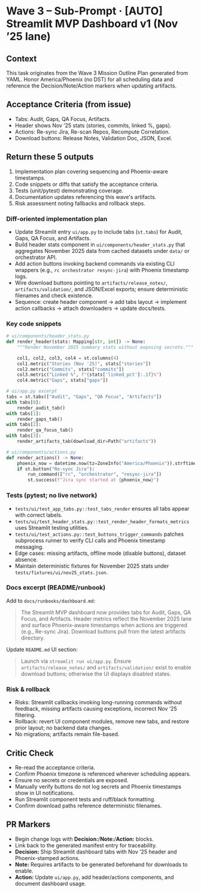# Wave 3 – Sub-Prompt · [AUTO] Streamlit MVP Dashboard v1 (Nov ’25 lane)

## Context
This task originates from the Wave 3 Mission Outline Plan generated from YAML. Honor America/Phoenix (no DST) for all scheduling data and reference the Decision/Note/Action markers when updating artifacts.

## Acceptance Criteria (from issue)
- Tabs: Audit, Gaps, QA Focus, Artifacts.
- Header shows Nov ’25 stats (stories, commits, linked %, gaps).
- Actions: Re-sync Jira, Re-scan Repos, Recompute Correlation.
- Download buttons: Release Notes, Validation Doc, JSON, Excel.

## Return these 5 outputs
1. Implementation plan covering sequencing and Phoenix-aware timestamps.
2. Code snippets or diffs that satisfy the acceptance criteria.
3. Tests (unit/pytest) demonstrating coverage.
4. Documentation updates referencing this wave's artifacts.
5. Risk assessment noting fallbacks and rollback steps.

### Diff-oriented implementation plan
- Update Streamlit entry `ui/app.py` to include tabs (`st.tabs`) for Audit, Gaps, QA Focus, and Artifacts.
- Build header stats component in `ui/components/header_stats.py` that aggregates November 2025 data from cached datasets under `data/` or orchestrator API.
- Add action buttons invoking backend commands via existing CLI wrappers (e.g., `rc orchestrator resync-jira`) with Phoenix timestamp logs.
- Wire download buttons pointing to `artifacts/release_notes/`, `artifacts/validation/`, and JSON/Excel exports; ensure deterministic filenames and check existence.
- Sequence: create header component → add tabs layout → implement action callbacks → attach downloaders → update docs/tests.

### Key code snippets
```python
# ui/components/header_stats.py
def render_header(stats: Mapping[str, int]) -> None:
    """Render November 2025 summary stats without exposing secrets."""

    col1, col2, col3, col4 = st.columns(4)
    col1.metric("Stories (Nov '25)", stats["stories"])
    col2.metric("Commits", stats["commits"])
    col3.metric("Linked %", f"{stats['linked_pct']:.1f}%")
    col4.metric("Gaps", stats["gaps"])
```

```python
# ui/app.py excerpt
tabs = st.tabs(["Audit", "Gaps", "QA Focus", "Artifacts"])
with tabs[0]:
    render_audit_tab()
with tabs[1]:
    render_gaps_tab()
with tabs[2]:
    render_qa_focus_tab()
with tabs[3]:
    render_artifacts_tab(download_dir=Path("artifacts"))
```

```python
# ui/components/actions.py
def render_actions() -> None:
    phoenix_now = datetime.now(tz=ZoneInfo("America/Phoenix")).strftime("%Y-%m-%d %H:%M")
    if st.button("Re-sync Jira"):
        run_command(["rc", "orchestrator", "resync-jira"])
        st.success(f"Jira sync started at {phoenix_now}")
```

### Tests (pytest; no live network)
- `tests/ui/test_app_tabs.py::test_tabs_render` ensures all tabs appear with correct labels.
- `tests/ui/test_header_stats.py::test_render_header_formats_metrics` uses Streamlit testing utilities.
- `tests/ui/test_actions.py::test_buttons_trigger_commands` patches subprocess runner to verify CLI calls and Phoenix timestamp messaging.
- Edge cases: missing artifacts, offline mode (disable buttons), dataset absence.
- Maintain deterministic fixtures for November 2025 stats under `tests/fixtures/ui/nov25_stats.json`.

### Docs excerpt (README/runbook)
Add to `docs/runbooks/dashboard.md`:

> The Streamlit MVP dashboard now provides tabs for Audit, Gaps, QA Focus, and Artifacts. Header metrics reflect the November 2025 lane and surface Phoenix-aware timestamps when actions are triggered (e.g., Re-sync Jira). Download buttons pull from the latest artifacts directory.

Update `README.md` UI section:

> Launch via `streamlit run ui/app.py`. Ensure `artifacts/release_notes/` and `artifacts/validation/` exist to enable download buttons; otherwise the UI displays disabled states.

### Risk & rollback
- Risks: Streamlit callbacks invoking long-running commands without feedback, missing artifacts causing exceptions, incorrect Nov ’25 filtering.
- Rollback: revert UI component modules, remove new tabs, and restore prior layout; no backend data changes.
- No migrations; artifacts remain file-based.


## Critic Check
- Re-read the acceptance criteria.
- Confirm Phoenix timezone is referenced wherever scheduling appears.
- Ensure no secrets or credentials are exposed.
- Manually verify buttons do not log secrets and Phoenix timestamps show in UI notifications.
- Run Streamlit component tests and ruff/black formatting.
- Confirm download paths reference deterministic filenames.

## PR Markers
- Begin change logs with **Decision:**/**Note:**/**Action:** blocks.
- Link back to the generated manifest entry for traceability.
- **Decision:** Ship Streamlit dashboard tabs with Nov ’25 header and Phoenix-stamped actions.
- **Note:** Requires artifacts to be generated beforehand for downloads to enable.
- **Action:** Update `ui/app.py`, add header/actions components, and document dashboard usage.
